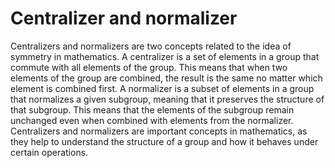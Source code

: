 # Centralizer and normalizer

Centralizers and normalizers are two concepts related to the idea of symmetry in mathematics. A centralizer is a set of elements in a group that commute with all elements of the group. This means that when two elements of the group are combined, the result is the same no matter which element is combined first. A normalizer is a subset of elements in a group that normalizes a given subgroup, meaning that it preserves the structure of that subgroup. This means that the elements of the subgroup remain unchanged even when combined with elements from the normalizer. Centralizers and normalizers are important concepts in mathematics, as they help to understand the structure of a group and how it behaves under certain operations.
